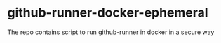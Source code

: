 # github-runner-docker-ephemeral
The repo contains script to run github-runner in docker in a secure way
